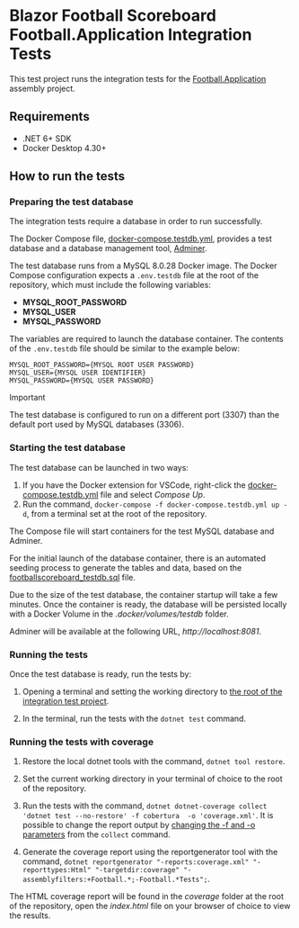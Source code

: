 # Blazor Football Scoreboard Football.Application Integration Tests

This test project runs the integration tests for the [Football.Application](/src/Application/) assembly project.

## Requirements

- .NET 6+ SDK
- Docker Desktop 4.30+

## How to run the tests

### Preparing the test database

The integration tests require a database in order to run successfully.

The Docker Compose file, [docker-compose.testdb.yml](/docker-compose.testdb.yml), provides a test database and a database management tool, [Adminer](https://www.adminer.org/).

The test database runs from a MySQL 8.0.28 Docker image. The Docker Compose configuration expects a `.env.testdb` file at the root of the repository, which must include the following variables:
- **MYSQL_ROOT_PASSWORD**
- **MYSQL_USER**
- **MYSQL_PASSWORD**

The variables are required to launch the database container.
The contents of the `.env.testdb` file should be similar to the example below:

```
MYSQL_ROOT_PASSWORD={MYSQL ROOT USER PASSWORD}
MYSQL_USER={MYSQL USER IDENTIFIER}
MYSQL_PASSWORD={MYSQL USER PASSWORD}
```

> [!IMPORTANT]
> The test database is configured to run on a different port (3307) than the default port used by MySQL databases (3306).

### Starting the test database

The test database can be launched in two ways:
1. If you have the Docker extension for VSCode, right-click the [docker-compose.testdb.yml](/docker-compose.testdb.yml) file and select *Compose Up*.
2. Run the command, `docker-compose -f docker-compose.testdb.yml up -d`, from a terminal set at the root of the repository.

The Compose file will start containers for the test MySQL database and Adminer.

For the initial launch of the database container, there is an automated seeding process to generate the tables and data, based on the [footballscoreboard_testdb.sql](/scripts/testdb/footballscoreboard_testdb.sql) file.

Due to the size of the test database, the container startup will take a few minutes. Once the container is ready, the database will be persisted locally with a Docker Volume in the *.docker/volumes/testdb* folder.

Adminer will be available at the following URL, *http&ZeroWidthSpace;://localhost:8081*.

### Running the tests

Once the test database is ready, run the tests by:

1. Opening a terminal and setting the working directory to [the root of the integration test project](/tests/Football.Application.IntegrationTests/).

2. In the terminal, run the tests with the `dotnet test` command.

### Running the tests with coverage

1. Restore the local dotnet tools with the command, `dotnet tool restore`.

2. Set the current working directory in your terminal of choice to the root of the repository.

3. Run the tests with the command, `dotnet dotnet-coverage collect 'dotnet test --no-restore' -f cobertura  -o 'coverage.xml'`. It is possible to change the report output by [changing the -f and -o parameters](https://learn.microsoft.com/en-us/dotnet/core/additional-tools/dotnet-coverage#dotnet-coverage-collect) from the `collect` command.

4. Generate the coverage report using the reportgenerator tool with the command, `dotnet reportgenerator "-reports:coverage.xml" "-reporttypes:Html" "-targetdir:coverage" "-assemblyfilters:+Football.*;-Football.*Tests";`.

The HTML coverage report will be found in the *coverage* folder at the root of the repository, open the *index.html* file on your browser of choice to view the results.
